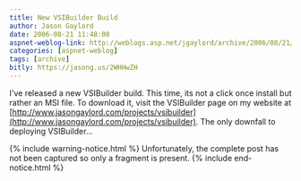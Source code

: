 ```yaml
---
title: New VSIBuilder Build
author: Jason Gaylord
date: 2006-08-21 11:48:00
aspnet-weblog-link: http://weblogs.asp.net/jgaylord/archive/2006/08/21/New-VSIBuilder-Build.aspx
categories: [aspnet-weblog]
tags: [archive]
bitly: https://jasong.us/2WHHwZH
---
```


I've released a new VSIBuilder build. This time, its not a click once install but rather an MSI file. To download it, visit the VSIBuilder page on my website at [http://www.jasongaylord.com/projects/vsibuilder](http://www.jasongaylord.com/projects/vsibuilder). The only downfall to deploying VSIBuilder...

{% include warning-notice.html %}
Unfortunately, the complete post has not been captured so only a fragment is present.
{% include end-notice.html %}